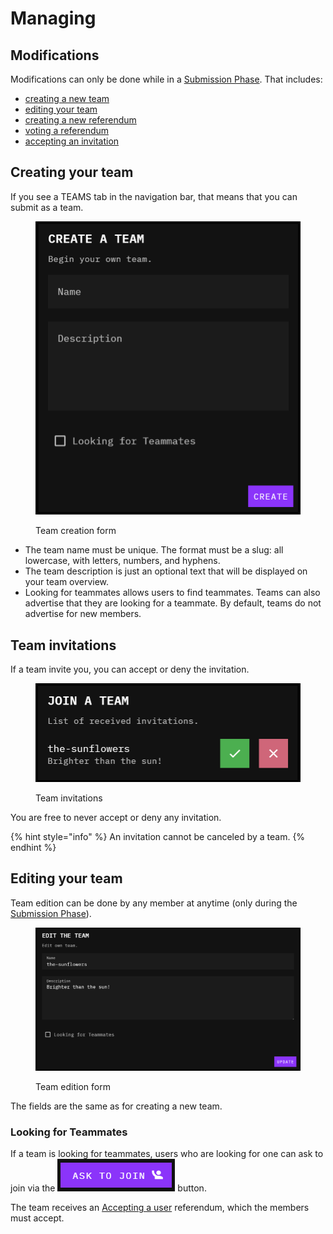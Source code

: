 # Managing

## Modifications

Modifications can only be done while in a [Submission Phase](../../other/glossary.md#submission-phase). That includes:

* [creating a new team](managing.md#creating-your-team)
* [editing your team](managing.md#editing-your-team)
* [creating a new referendum](referendums.md)
* [voting a referendum](referendums.md#voting)
* [accepting an invitation](managing.md#team-invitations)

## Creating your team&#x20;

If you see a TEAMS tab in the navigation bar, that means that you can submit as a team.

<figure><img src="../../.gitbook/assets/image (92).png" alt=""><figcaption><p>Team creation form</p></figcaption></figure>

* The team name must be unique. The format must be a slug: all lowercase, with letters, numbers, and hyphens.
* The team description is just an optional text that will be displayed on your team overview.
* Looking for teammates allows users to find teammates. Teams can also advertise that they are looking for a teammate. By default, teams do not advertise for new members.

## Team invitations

If a team invite you, you can accept or deny the invitation.

<figure><img src="../../.gitbook/assets/image (93).png" alt=""><figcaption><p>Team invitations</p></figcaption></figure>

You are free to never accept or deny any invitation.

{% hint style="info" %}
An invitation cannot be canceled by a team.
{% endhint %}

## Editing your team

Team edition can be done by any member at anytime (only during the [Submission Phase](../../other/glossary.md#submission-phase)).

<figure><img src="../../.gitbook/assets/image (94).png" alt=""><figcaption><p>Team edition form</p></figcaption></figure>

The fields are the same as for creating a new team.

### Looking for Teammates

If a team is looking for teammates, users who are looking for one can ask to join via the <img src="../../.gitbook/assets/image (11).png" alt="" data-size="line"> button.

The team receives an [Accepting a user](referendums.md#accepting-a-user) referendum, which the members must accept.
